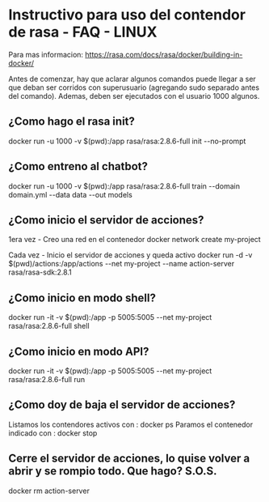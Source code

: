 # Instructivo para uso del contendor de rasa - FAQ - LINUX

Para mas informacion: https://rasa.com/docs/rasa/docker/building-in-docker/

Antes de comenzar, hay que aclarar algunos comandos puede llegar a ser que deban ser corridos con superusuario (agregando sudo separado antes del comando). Ademas, deben ser ejecutados con el usuario 1000 algunos.

## ¿Como hago el rasa init?

docker run -u 1000 -v $(pwd):/app rasa/rasa:2.8.6-full init --no-prompt

## ¿Como entreno al chatbot?

docker run -u 1000 -v $(pwd):/app rasa/rasa:2.8.6-full train --domain domain.yml --data data --out models

## ¿Como inicio el servidor de acciones?

1era vez - Creo una red en el contenedor 
docker network create my-project 

Cada vez - Inicio el servidor de acciones y queda activo
docker run -d -v $(pwd)/actions:/app/actions --net my-project --name action-server rasa/rasa-sdk:2.8.1

## ¿Como inicio en modo shell?

docker run -it -v $(pwd):/app -p 5005:5005 --net my-project rasa/rasa:2.8.6-full shell

## ¿Como inicio en modo API?

docker run -it -v $(pwd):/app -p 5005:5005 --net my-project rasa/rasa:2.8.6-full run

## ¿Como doy de baja el servidor de acciones?

Listamos los contendores activos con : docker ps
Paramos el contenedor indicado con : docker stop <NAME>

## Cerre el servidor de acciones, lo quise volver a abrir y se rompio todo. Que hago? S.O.S.

docker rm action-server

